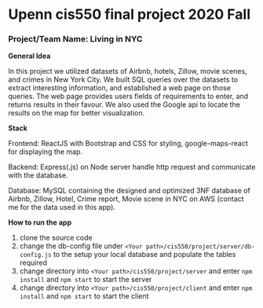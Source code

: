 # Upenn cis550 final project 2020 Fall
### Project/Team Name: Living in NYC


**General Idea**  

In this project we utilized datasets of Airbnb, hotels, Zillow, movie scenes, and crimes in New York
City. We built SQL queries over the datasets to extract interesting information, and established a
web page on those queries. The web page provides users fields of requirements to enter, and returns
results in their favour. We also used the Google api to locate the results on the map for better
visualization.


**Stack** 

Frontend: ReactJS with Bootstrap and CSS for styling, google-maps-react for displaying the map.

Backend: Express(.js) on Node server handle http request and communicate with the database.

Database: MySQL containing the designed and optimized 3NF database of Airbnb, Zillow, Hotel, Crime report, Movie scene in NYC on AWS (contact me for the data used in this app).


**How to run the app** 

1. clone the source code
2. change the db-config file under ```<Your path>/cis550/project/server/db-config.js``` to the setup your local database and populate the tables required
3. change directory into ```<Your path>/cis550/project/server``` and enter ```npm install``` and ```npm start``` to start the server
4. change directory into ```<Your path>/cis550/project/client``` and enter ```npm install``` and ```npm start``` to start the client
